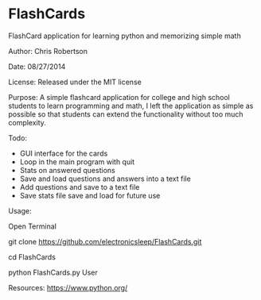 FlashCards
==========

FlashCard application for learning python and memorizing simple math

Author: Chris Robertson

Date: 08/27/2014

License: Released under the MIT license

Purpose: A simple flashcard application for college and high school students to learn programming and math, I left the application as simple as possible so that students can extend the functionality without too much complexity.

Todo:
* GUI interface for the cards
* Loop in the main program with quit
* Stats on answered questions
* Save and load questions and answers into a text file
* Add questions and save to a text file
* Save stats file save and load for future use

Usage:

Open Terminal

git clone https://github.com/electronicsleep/FlashCards.git

cd FlashCards

python FlashCards.py User

Resources:
https://www.python.org/
